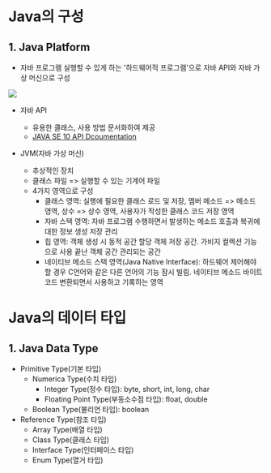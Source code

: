 # Java의 구성

## 1. Java Platform
- 자바 프로그램 실행할 수 있게 하는 '하드웨어적 프로그램'으로 자바 API와 자바 가상 머신으로 구성
<div>
<img src="https://www.oracle.com/ocom/groups/public/@otn/documents/digitalasset/1891610.png">
</div>

- 자바 API
  - 유용한 클래스, 사용 방법 문서화하여 제공
  - [JAVA SE 10 API Dcoumentation](https://docs.oracle.com/javase/10/docs/api/overview-summary.html)

- JVM(자바 가상 머신)
  - 추상적인 장치
  - 클래스 파일 => 실행할 수 있는 기계어 파일
  - 4가지 영역으로 구성
    - 클래스 영역: 실행에 필요한 클래스 로드 및 저장, 멤버 메소드 => 메소드 영역, 상수 => 상수 영역, 사용자가 작성한 클래스 코드 저장 영역
    - 자바 스택 영역: 자바 프로그램 수행하면서 발생하는 메소드 호출과 복귀에 대한 정보 생성 저장 관리
    - 힙 영역: 객체 생성 시 동적 공간 할당 객체 저장 공간. 가비지 컬렉션 기능으로 사용 끝난 객체 공간 관리되는 공간
    - 네이티브 메소드 스택 영역(Java Native Interface): 하드웨어 제어해야 할 경우 C언어와 같은 다른 언어의 기능 잠시 빌림. 네이티브 메소드 바이트 코드 변환되면서 사용하고 기록하는 영역

# Java의 데이터 타입

## 1. Java Data Type
- Primitive Type(기본 타입)
  - Numerica Type(수치 타입)
    - Integer Type(정수 타입): byte, short, int, long, char
    - Floating Point Type(부동소수점 타입): float, double
  - Boolean Type(불리언 타입): boolean
- Reference Type(참조 타입)
  - Array Type(배열 타입)
  - Class Type(클래스 타입)
  - Interface Type(인터페이스 타입)
  - Enum Type(열거 타입)

